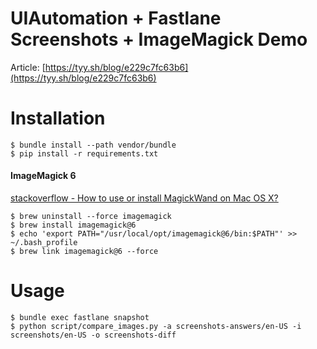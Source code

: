 UIAutomation + Fastlane Screenshots + ImageMagick Demo
===
Article: [https://tyy.sh/blog/e229c7fc63b6](https://tyy.sh/blog/e229c7fc63b6)

Installation
===
```shell
$ bundle install --path vendor/bundle
$ pip install -r requirements.txt
```

#### ImageMagick 6
[stackoverflow - How to use or install MagickWand on Mac OS X?](https://stackoverflow.com/questions/24803747/how-to-use-or-install-magickwand-on-mac-os-x)

```shell
$ brew uninstall --force imagemagick
$ brew install imagemagick@6
$ echo 'export PATH="/usr/local/opt/imagemagick@6/bin:$PATH"' >> ~/.bash_profile
$ brew link imagemagick@6 --force
```

Usage
===
```shell
$ bundle exec fastlane snapshot
$ python script/compare_images.py -a screenshots-answers/en-US -i screenshots/en-US -o screenshots-diff
```
